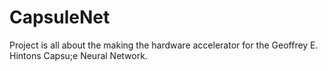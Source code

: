 # CapsuleNet

Project is all about the making the hardware accelerator for  the Geoffrey E. Hintons Capsu;e Neural Network. 
